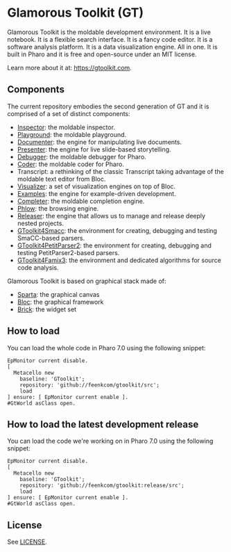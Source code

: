 # Glamorous Toolkit (GT)
Glamorous Toolkit is the moldable development environment. It is a live notebook. It is a flexible search interface. It is a fancy code editor. It is a software analysis platform. It is a data visualization engine. All in one. It is built in Pharo and it is free and open-source under an MIT license.

Learn more about it at: https://gtoolkit.com. 

## Components

The current repository embodies the second generation of GT and it is comprised of a set of distinct components:
- [Inspector](https://github.com/feenkcom/gtoolkit-inspector): the moldable inspector.
- [Playground](https://github.com/feenkcom/gtoolkit-playground): the moldable playground.
- [Documenter](https://github.com/feenkcom/gtoolkit-documenter): the engine for manipulating live documents.
- [Presenter](https://github.com/feenkcom/gtoolkit-presenter): the engine for live slide-based storytelling.
- [Debugger](https://github.com/feenkcom/gtoolkit-debugger): the moldable debugger for Pharo.
- [Coder](https://github.com/feenkcom/gtoolkit-coder): the moldable coder for Pharo.
- Transcript: a rethinking of the classic Transcript taking advantage of the moldable text editor from Bloc.
- [Visualizer](https://github.com/feenkcom/gtoolkit-visualizer): a set of visualization engines on top of Bloc.
- [Examples](https://github.com/feenkcom/gtoolkit-examples): the engine for example-driven development.
- [Completer](https://github.com/feenkcom/gtoolkit-completer): the moldable completion engine.
- [Phlow](https://github.com/feenkcom/gtoolkit-phlow): the browsing engine.
- [Releaser](https://github.com/feenkcom/gtoolkit-releaser): the engine that allows us to manage and release deeply nested projects.
- [GToolkit4Smacc](https://github.com/feenkcom/gt4smacc): the environment for creating, debugging and testing SmaCC-based parsers.
- [GToolkit4PetitParser2](https://github.com/feenkcom/gt4petitparser2): the environment for creating, debugging and testing PetitParser2-based parsers.
- [GToolkit4Famix3](https://github.com/feenkcom/gt4famix3): the environment and dedicated algorithms for source code analysis.

Glamorous Toolkit is based on graphical stack made of:
- [Sparta](https://github.com/feenkcom/Sparta): the graphical canvas
- [Bloc](https://github.com/feenkcom/Bloc): the graphical framework
- [Brick](https://github.com/feenkcom/Brick): the widget set

## How to load

You can load the whole code in Pharo 7.0 using the following snippet:

```
EpMonitor current disable.
[ 
  Metacello new
    baseline: 'GToolkit';
    repository: 'github://feenkcom/gtoolkit/src';
    load
] ensure: [ EpMonitor current enable ].
#GtWorld asClass open.
```

## How to load the latest development release

You can load the code we're working on in Pharo 7.0 using the following snippet:

```
EpMonitor current disable.
[ 
  Metacello new
    baseline: 'GToolkit';
    repository: 'github://feenkcom/gtoolkit:release/src';
    load
] ensure: [ EpMonitor current enable ].
#GtWorld asClass open.
```
## License

See [LICENSE](LICENSE).
